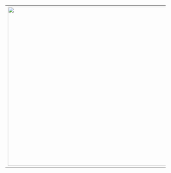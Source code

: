 <table style="width:100%">
  <tr>
    <th><img src="img/pic2.jpg" width=500/></th>
  </tr>
 </table>
 
